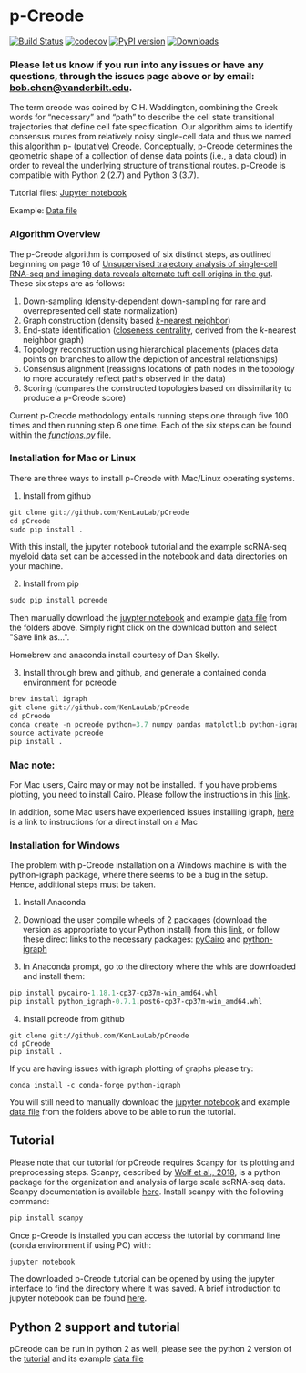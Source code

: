 # **p-Creode**

[![Build Status](https://travis-ci.org/KenLauLab/pCreode.svg?branch=master)](https://travis-ci.org/KenLauLab/pCreode)  [![codecov](https://codecov.io/gh/KenLauLab/pCreode/branch/master/graph/badge.svg)](https://codecov.io/gh/KenLauLab/pCreode)   [![PyPI version](https://badge.fury.io/py/pcreode.svg)](https://badge.fury.io/py/pcreode)
[![Downloads](https://pepy.tech/badge/pcreode)](https://pepy.tech/project/pcreode)

### Please let us know if you run into any issues or have any questions, through the issues page above or by email: bob.chen@vanderbilt.edu. 

The term creode was coined by C.H. Waddington, combining the Greek words for “necessary” and “path” to describe the cell state transitional trajectories that define cell fate specification. Our algorithm aims to identify consensus routes from relatively noisy single-cell data and thus we named this algorithm p- (putative) Creode. Conceptually, p-Creode determines the geometric shape of a collection of dense data points (i.e., a data cloud) in order to reveal the underlying structure of transitional routes. p-Creode is compatible with Python 2 (2.7) and Python 3 (3.7).  

Tutorial files: [Jupyter notebook](https://github.com/KenLauLab/pCreode/blob/master/notebooks/pCreode_tutorial.ipynb)

Example: [Data file](https://github.com/KenLauLab/pCreode/blob/master/data/Myeloid_Raw_Normalized_Transformed.h5ad)

### Algorithm Overview

The p-Creode algorithm is composed of six distinct steps, as outlined beginning on page 16 of [Unsupervised trajectory analysis of single-cell RNA-seq and imaging data reveals alternate tuft cell origins in the gut](https://www.ncbi.nlm.nih.gov/pmc/articles/PMC5799016/).
These six steps are as follows:
1. Down-sampling (density-dependent down-sampling for rare and overrepresented cell state normalization)
2. Graph construction (density based [_k_-nearest neighbor](https://en.wikipedia.org/wiki/Nearest_neighbor_graph))
3. End-state identification ([closeness centrality](https://en.wikipedia.org/wiki/Closeness_centrality), derived from the _k_-nearest neighbor graph)
4. Topology reconstruction using hierarchical placements (places data points on branches to allow the depiction of ancestral relationships)
5. Consensus alignment (reassigns locations of path nodes in the topology to more accurately reflect paths observed in the data)
6. Scoring (compares the constructed topologies based on dissimilarity to produce a p-Creode score)

Current p-Creode methodology entails running steps one through five 100 times and then running step 6 one time. Each of the six steps can be found within the [_functions.py_](https://github.com/KenLauLab/pCreode/blob/master/pcreode/functions.py) file.

### Installation for Mac or Linux

There are three ways to install p-Creode with Mac/Linux operating systems.

1. Install from github
```python
git clone git://github.com/KenLauLab/pCreode
cd pCreode
sudo pip install .
```
With this install, the jupyter notebook tutorial and the example scRNA-seq myeloid data set can be accessed in the notebook and data directories on your machine.

2. Install from pip
```python
sudo pip install pcreode
```
Then manually download the [juypter notebook](https://github.com/KenLauLab/pCreode/blob/master/notebooks/pCreode_tutorial.ipynb) and example [data file](https://github.com/KenLauLab/pCreode/blob/master/data/Myeloid_Raw_Normalized_Transformed.h5ad) from the folders above. Simply right click on the download button and select "Save link as...".

Homebrew and anaconda install courtesy of Dan Skelly.

3. Install through brew and github, and generate a contained conda environment for pcreode 
```python
brew install igraph
git clone git://github.com/KenLauLab/pCreode
cd pCreode
conda create -n pcreode python=3.7 numpy pandas matplotlib python-igraph jupyter cython
source activate pcreode
pip install .
```

### Mac note: 
For Mac users, Cairo may or may not be installed. If you have problems plotting, you need to install Cairo. Please follow the instructions in this [link](http://macappstore.org/cairo/). 

In addition, some Mac users have experienced issues installing igraph, [here](http://igraph.org/python/#pyinstallosx) is a link to instructions for a direct install on a Mac 

### Installation for Windows

The problem with p-Creode installation on a Windows machine is with the python-igraph package, where there seems to be a bug in the setup.  Hence, additional steps must be taken.

1. Install Anaconda

2. Download the user compile wheels of 2 packages (download the version as appropriate to your Python install) from this [link](http://www.lfd.uci.edu/~gohlke/pythonlibs/), or follow these direct links to the necessary packages: [pyCairo](http://www.lfd.uci.edu/~gohlke/pythonlibs/#pycairo) and [python-igraph](http://www.lfd.uci.edu/~gohlke/pythonlibs/#python-igraph)

3. In Anaconda prompt, go to the directory where the whls are downloaded and install them:  
            
```python   
pip install pycairo‑1.18.1‑cp37‑cp37m‑win_amd64.whl
pip install python_igraph‑0.7.1.post6‑cp37‑cp37m‑win_amd64.whl
```

4. Install pcreode from github      

```
git clone git://github.com/KenLauLab/pCreode
cd pCreode
pip install .
```

If you are having issues with igraph plotting of graphs please try:

```
conda install -c conda-forge python-igraph
```

You will still need to manually download the [jupyter notebook](https://github.com/KenLauLab/pCreode/blob/master/notebooks/pCreode_tutorial.ipynb) and example [data file](https://github.com/KenLauLab/pCreode/blob/master/data/Myeloid_Raw_Normalized_Transformed.h5ad) from the folders above to be able to run the tutorial.

## Tutorial

Please note that our tutorial for pCreode requires Scanpy for its plotting and preprocessing steps. Scanpy, described by [Wolf et al., 2018](https://doi.org/10.1186/s13059-017-1382-0), is a python package for the organization and analysis of large scale scRNA-seq data. Scanpy documentation is available [here](https://scanpy.readthedocs.io/en/stable/). Install scanpy with the following command:

```python
pip install scanpy
```

Once p-Creode is installed you can access the tutorial by command line (conda environment if using PC) with:

```python
jupyter notebook
```
The downloaded p-Creode tutorial can be opened by using the jupyter interface to find the directory where it was saved. A brief introduction to jupyter notebook can be found [here](https://www.datacamp.com/community/tutorials/tutorial-jupyter-notebook#gs.P04bH=8).

## Python 2 support and tutorial 

pCreode can be run in python 2 as well, please see the python 2 version of the [tutorial](https://github.com/KenLauLab/pCreode/blob/master/notebooks/pCreode_tutorial_python_2.ipynb) and its example [data file](https://github.com/KenLauLab/pCreode/blob/master/data/Myeloid_with_IDs_python_2.csv.gz)
